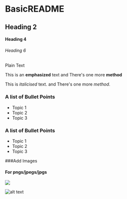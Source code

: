 # BasicREADME

## Heading 2

#### Heading 4

###### Heading 6

Plain Text

This is an **emphasized** text
and There's one more __method__

This is _italicised_ text.
and There's one more *method*.

### A list of Bullet Points
*  Topic 1
*  Topic 2
*  Topic 3

### A list of Bullet Points
-  Topic 1
-  Topic 2
-  Topic 3

###Add Images

#### For pngs/jpegs/jpgs

<img src="https://pbs.twimg.com/media/Ff6bOKJXkAIWxZl.png">

![alt text](https://pbs.twimg.com/media/Ff6bOKJXkAIWxZl.png)

